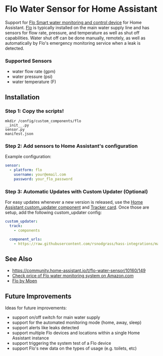 # Flo Water Sensor for Home Assistant

Support for [Flo Smart water monitoring and control device](https://amzn.to/2WBn8tW?tag=rynoshark-20) for Home Assistant. [Flo](https://meetflo.com) is typically installed on the main water supply line and has sensors for flow rate, pressure, and temperature as well as shut off capabilities. Water shut off can be done manually, remotely, as well as automatically by Flo's emergency monitoring service when a leak is detected.

### Supported Sensors

- water flow rate (gpm)
- water pressure (psi)
- water temperature (F)

## Installation

### Step 1: Copy the scripts!

```
mkdir /config/custom_components/flo
__init__.py 
sensor.py
manifest.json
```

### Step 2: Add sensors to Home Assistant's configuration

Example configuration:

```yaml
sensor:
  - platform: flo
    username: your@email.com
    password: your_flo_password
```

### Step 3: Automatic Updates with Custom Updater (Optional)

For easy updates whenever a new version is released, use the [Home Assistant custom_updater component](https://github.com/custom-components/custom_updater/wiki/Installation) and [Tracker card](https://github.com/custom-cards/tracker-card). Once those are setup, add the following custom_updater config:

```yaml
custom_updater:
  track:
    - components

  component_urls:
    - https://raw.githubusercontent.com/rsnodgrass/hass-integrations/master/custom_updater.json
```


## See Also

* https://community.home-assistant.io/t/flo-water-sensor/10160/149
* [Check price of Flo water monitoring system on Amazon.com](https://amzn.to/2WBn8tW?tag=rynoshark-20)
* [Flo by Moen](https://meetflo.com)

## Future Improvements

Ideas for future improvements:

- support on/off switch for main water supply
- support for the automated monitoring mode (home, away, sleep)
- support alerts like leaks detected
- support multiple Flo devices and locations within a single Home Assistant instance
- support triggering the system test of a Flo device
- support Flo's new data on the types of usage (e.g. toilets, etc)
